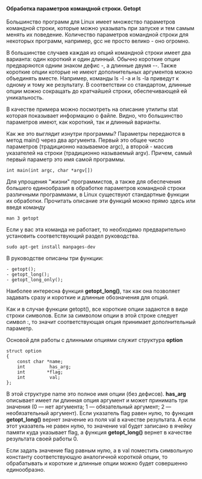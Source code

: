 #### Обработка параметров командной строки. Getopt

Большинство программ для Linux имеет множество параметров командной строки, которые можно указывать при запуске и тем самым менять их поведение. 
Количество параметров командной строки для некоторых программ, например, gcc не просто велико - оно огромно.

В большинстве случаев каждая из опций командной строки имеет два варианта: один короткий и один длинный. Обычно короткие опции предваряются 
одним знаком дефис -, а длинные двумя --. Также короткие опции которые не имеют дополнительных аргументов можно объединять вместе. 
Например, команды ls -l -a и ls -la приведут к одному и тому же результату. В соответствии со стандартом, длинные опции можно сокращать 
до кратчайшей строки, обеспечивающей ей уникальность.

В качестве примера можно посмотреть на описание утилиты stat которая показывает информацию о файле. 
Видно, что большинство параметров имеют, как короткий, так и длинный варианты.

Как же это выглядит изнутри программы? Параметры передаются в метод main() через два аргумента. Первый это общее число параметров 
(традиционно называемое argc), а второй - массив указателей на строки (традиционно называемый argv). 
Причем, самый первый параметр это имя самой программы.

```
int main(int argc, char *argv[])
```

Для упрощения "жизни" программистов, а также для обеспечения большего единообразия в обработке параметров командной строки различными 
программами, в Linux существуют стандартные функции их обработки. Прочитать описание эти функций можно прямо здесь или введя команду

```
man 3 getopt
```

Если у вас эта команда не работает, то необходимо предварительно установить соответствующий раздел руководства.

```
sudo apt-get install manpages-dev
```

В руководстве описаны три функции:

```
- getopt();
- getopt_long();
- getopt_long_only();
```

Наиболее интересна функция **getopt_long()**, так как она позволяет задавать сразу и короткие и длинные обозначения для опций.

Как и в случае функции getopt(), все короткие опции задаются в виде строки символов. Если за символом опции в этой строке следует символ :,
то значит соответствующая опция принимает дополнительный параметр.

Основой для работы с длинными опциями служит структура **option**

```
struct option
{
    const char *name;
    int         has_arg;
    int        *flag;
    int         val;
};
```
В этой структуре name это полное имя опции (без дефисов). 
**has_arg** описывает имеет ли длинная опция аргумент и может принимать три значения (0 — нет аргумента; 1 — обязательный аргумент; 
2 — необязательный аргумент). 
Если указатель flag равен нулю, то функция **getopt_long()** вернет значение из поля val в качестве результата. 
А если этот указатель не равен нулю, то значение val будет записано в ячейку памяти куда указывает flag, а функция **getopt_long()** 
вернет в качестве результата своей работы 0.

Если задать значение flag равным нулю, а в val поместить символьную константу соответствующую аналогичной короткой опции, 
то обрабатывать и короткие и длинные опции можно будет совершенно единообразно.

